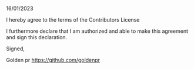 16/01/2023

I hereby agree to the terms of the Contributors License

I furthermore declare that I am authorized and able to make this
agreement and sign this declaration.

Signed,

Golden pr
https://github.com/goldenpr
